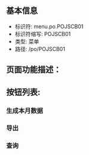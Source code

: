 
## 基本信息

- 标识符: menu.po.POJSCB01
- 标识符缩写: POJSCB01
- 类型: 菜单
- 路径: /po/POJSCB01

## 页面功能描述：





## 按钮列表:


### 生成本月数据



### 导出



### 查询


